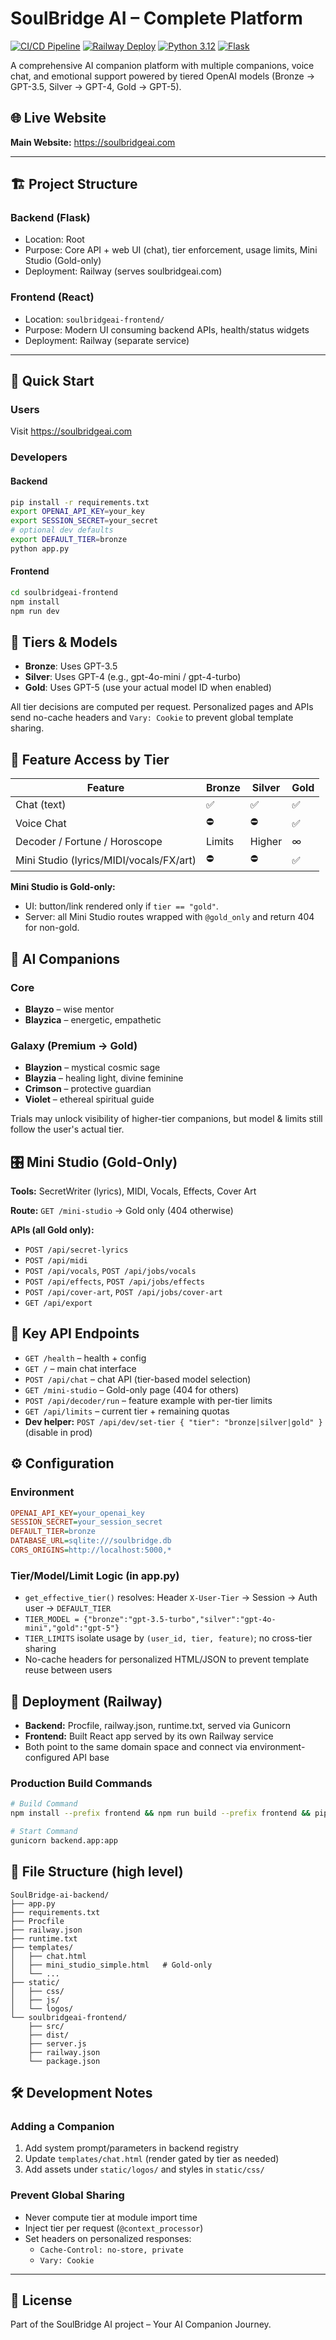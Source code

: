# SoulBridge AI – Complete Platform

[![CI/CD Pipeline](https://github.com/TheGamerJay/soulbridgeai-unified/actions/workflows/ci-cd.yml/badge.svg)](https://github.com/TheGamerJay/soulbridgeai-unified/actions/workflows/ci-cd.yml)
[![Railway Deploy](https://img.shields.io/badge/Railway-Deploy-blue)](https://railway.app)
[![Python 3.12](https://img.shields.io/badge/python-3.12-blue.svg)](https://www.python.org/downloads/)
[![Flask](https://img.shields.io/badge/Flask-2.3+-green.svg)](https://flask.palletsprojects.com/)

A comprehensive AI companion platform with multiple companions, voice chat, and emotional support powered by tiered OpenAI models (Bronze → GPT-3.5, Silver → GPT-4, Gold → GPT-5).

## 🌐 Live Website
**Main Website:** https://soulbridgeai.com

---

## 🏗️ Project Structure

### Backend (Flask)
- Location: Root
- Purpose: Core API + web UI (chat), tier enforcement, usage limits, Mini Studio (Gold-only)
- Deployment: Railway (serves soulbridgeai.com)

### Frontend (React)
- Location: `soulbridgeai-frontend/`
- Purpose: Modern UI consuming backend APIs, health/status widgets
- Deployment: Railway (separate service)

---

## 🚀 Quick Start

### Users
Visit https://soulbridgeai.com

### Developers

#### Backend
```bash
pip install -r requirements.txt
export OPENAI_API_KEY=your_key
export SESSION_SECRET=your_secret
# optional dev defaults
export DEFAULT_TIER=bronze
python app.py
```

#### Frontend
```bash
cd soulbridgeai-frontend
npm install
npm run dev
```

## 🧩 Tiers & Models
- **Bronze**: Uses GPT-3.5
- **Silver**: Uses GPT-4 (e.g., gpt-4o-mini / gpt-4-turbo)
- **Gold**: Uses GPT-5 (use your actual model ID when enabled)

All tier decisions are computed per request. Personalized pages and APIs send no-cache headers and `Vary: Cookie` to prevent global template sharing.

## 🔐 Feature Access by Tier

| Feature | Bronze | Silver | Gold |
|---------|--------|--------|------|
| Chat (text) | ✅ | ✅ | ✅ |
| Voice Chat | ⛔ | ⛔ | ✅ |
| Decoder / Fortune / Horoscope | Limits | Higher | ∞ |
| Mini Studio (lyrics/MIDI/vocals/FX/art) | ⛔ | ⛔ | ✅ |

**Mini Studio is Gold-only:**
- UI: button/link rendered only if `tier == "gold"`.
- Server: all Mini Studio routes wrapped with `@gold_only` and return 404 for non-gold.

## 🤖 AI Companions

### Core
- **Blayzo** – wise mentor
- **Blayzica** – energetic, empathetic

### Galaxy (Premium → Gold)
- **Blayzion** – mystical cosmic sage
- **Blayzia** – healing light, divine feminine
- **Crimson** – protective guardian
- **Violet** – ethereal spiritual guide

Trials may unlock visibility of higher-tier companions, but model & limits still follow the user's actual tier.

## 🎛️ Mini Studio (Gold-Only)

**Tools:** SecretWriter (lyrics), MIDI, Vocals, Effects, Cover Art

**Route:** `GET /mini-studio` → Gold only (404 otherwise)

**APIs (all Gold only):**
- `POST /api/secret-lyrics`
- `POST /api/midi`
- `POST /api/vocals`, `POST /api/jobs/vocals`
- `POST /api/effects`, `POST /api/jobs/effects`
- `POST /api/cover-art`, `POST /api/jobs/cover-art`
- `GET /api/export`

## 📡 Key API Endpoints

- `GET /health` – health + config
- `GET /` – main chat interface
- `POST /api/chat` – chat API (tier-based model selection)
- `GET /mini-studio` – Gold-only page (404 for others)
- `POST /api/decoder/run` – feature example with per-tier limits
- `GET /api/limits` – current tier + remaining quotas
- **Dev helper:** `POST /api/dev/set-tier { "tier": "bronze|silver|gold" }` (disable in prod)

## ⚙️ Configuration

### Environment
```ini
OPENAI_API_KEY=your_openai_key
SESSION_SECRET=your_session_secret
DEFAULT_TIER=bronze
DATABASE_URL=sqlite:///soulbridge.db
CORS_ORIGINS=http://localhost:5000,*
```

### Tier/Model/Limit Logic (in app.py)
- `get_effective_tier()` resolves: Header `X-User-Tier` → Session → Auth user → `DEFAULT_TIER`
- `TIER_MODEL = {"bronze":"gpt-3.5-turbo","silver":"gpt-4o-mini","gold":"gpt-5"}`
- `TIER_LIMITS` isolate usage by `(user_id, tier, feature)`; no cross-tier sharing
- No-cache headers for personalized HTML/JSON to prevent template reuse between users

## 🧱 Deployment (Railway)

- **Backend:** Procfile, railway.json, runtime.txt, served via Gunicorn
- **Frontend:** Built React app served by its own Railway service
- Both point to the same domain space and connect via environment-configured API base

### Production Build Commands
```bash
# Build Command
npm install --prefix frontend && npm run build --prefix frontend && pip install -r backend/requirements.txt

# Start Command  
gunicorn backend.app:app
```

## 📁 File Structure (high level)

```
SoulBridge-ai-backend/
├── app.py
├── requirements.txt
├── Procfile
├── railway.json
├── runtime.txt
├── templates/
│   ├── chat.html
│   ├── mini_studio_simple.html   # Gold-only
│   └── ...
├── static/
│   ├── css/
│   ├── js/
│   └── logos/
└── soulbridgeai-frontend/
    ├── src/
    ├── dist/
    ├── server.js
    ├── railway.json
    └── package.json
```

## 🛠️ Development Notes

### Adding a Companion
1. Add system prompt/parameters in backend registry
2. Update `templates/chat.html` (render gated by tier as needed)
3. Add assets under `static/logos/` and styles in `static/css/`

### Prevent Global Sharing
- Never compute tier at module import time
- Inject tier per request (`@context_processor`)
- Set headers on personalized responses:
  - `Cache-Control: no-store, private`
  - `Vary: Cookie`

---

## 📄 License
Part of the SoulBridge AI project – Your AI Companion Journey.